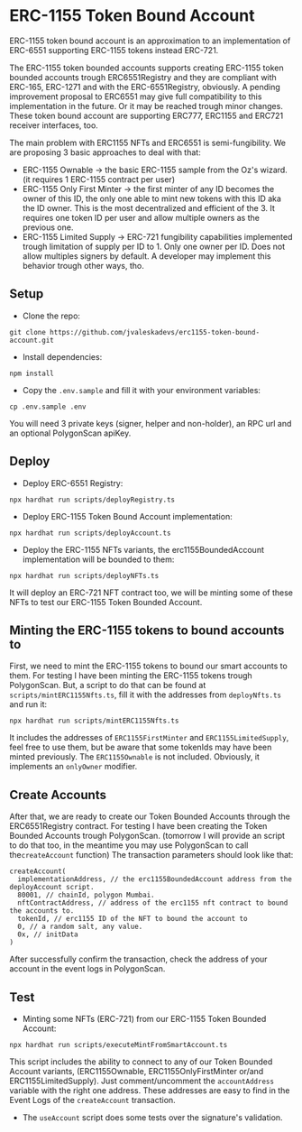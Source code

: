 # ERC-1155 Token Bound Account
ERC-1155 token bound account is an approximation to an implementation of ERC-6551 supporting ERC-1155 tokens instead ERC-721.

The ERC-1155 token bounded accounts supports creating ERC-1155 token bounded accounts trough ERC6551Registry and they are compliant with ERC-165, ERC-1271 and with the ERC-6551Registry, obviously. A pending improvement proposal to ERC6551 may give full compatibility to this implementation in the future. Or it may be reached trough minor changes.
These token bound account are supporting ERC777, ERC1155 and ERC721 receiver interfaces, too.

The main problem with ERC1155 NFTs and ERC6551 is semi-fungibility. We are proposing 3 basic approaches to deal with that:
- ERC-1155 Ownable -> the basic ERC-1155 sample from the Oz's wizard. (it requires 1 ERC-1155 contract per user)
- ERC-1155 Only First Minter -> the first minter of any ID becomes the owner of this ID, the only one able to mint new tokens with this ID aka the ID owner. This is the most decentralized and efficient of the 3. It requires one token ID per user and allow multiple owners as the previous one.
- ERC-1155 Limited Supply -> ERC-721 fungibility capabilities implemented trough limitation of supply per ID to 1. Only one owner per ID. Does not allow multiples signers by default. A developer may implement this behavior trough other ways, tho.

## Setup
- Clone the repo:
```
git clone https://github.com/jvaleskadevs/erc1155-token-bound-account.git
```
- Install dependencies:
```
npm install
```
- Copy the `.env.sample` and fill it with your environment variables:
```
cp .env.sample .env
```
You will need 3 private keys (signer, helper and non-holder), an RPC url and an optional PolygonScan apiKey.

## Deploy
- Deploy ERC-6551 Registry:
```
npx hardhat run scripts/deployRegistry.ts
```
- Deploy ERC-1155 Token Bound Account implementation:
```
npx hardhat run scripts/deployAccount.ts
```
- Deploy the ERC-1155 NFTs variants, the erc1155BoundedAccount implementation will be bounded to them:
```
npx hardhat run scripts/deployNFTs.ts
```
It will deploy an ERC-721 NFT contract too, we will be minting some of these NFTs to test our ERC-1155 Token Bounded Account.

## Minting the ERC-1155 tokens to bound accounts to
First, we need to mint the ERC-1155 tokens to bound our smart accounts to them.
For testing I have been minting the ERC-1155 tokens trough PolygonScan.
But, a script to do that can be found at `scripts/mintERC1155Nfts.ts`, fill it with the addresses from `deployNfts.ts` and run it:
```
npx hardhat run scripts/mintERC1155Nfts.ts
```
It includes the addresses of `ERC1155FirstMinter` and `ERC1155LimitedSupply`, feel free to use them, but be aware that some tokenIds may have been minted previously. The `ERC1155Ownable` is not included. Obviously, it implements an `onlyOwner` modifier.

## Create Accounts
After that, we are ready to create our Token Bounded Accounts through the ERC6551Registry contract. 
For testing I have been creating the Token Bounded Accounts trough PolygonScan.
(tomorrow I will provide an script to do that too, in the meantime you may use PolygonScan to call the`createAccount` function)
The transaction parameters should look like that:
```
createAccount(
  implementationAddress, // the erc1155BoundedAccount address from the deployAccount script.
  80001, // chainId, polygon Mumbai.
  nftContractAddress, // address of the erc1155 nft contract to bound the accounts to.
  tokenId, // erc1155 ID of the NFT to bound the account to
  0, // a random salt, any value.
  0x, // initData
)
```
After successfully confirm the transaction, check the address of your account in the event logs in PolygonScan.

## Test
- Minting some NFTs (ERC-721) from our ERC-1155 Token Bounded Account:
```
npx hardhat run scripts/executeMintFromSmartAccount.ts
```
This script includes the ability to connect to any of our Token Bounded Account variants, (ERC1155Ownable, ERC1155OnlyFirstMinter or/and ERC1155LimitedSupply). Just comment/uncomment the `accountAddress` variable with the right one address.
These addresses are easy to find in the Event Logs of the `createAccount` transaction.

- The `useAccount` script does some tests over the signature's validation.

